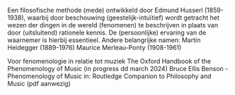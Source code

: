 Een filosofische methode (mede) ontwikkeld door Edmund Husserl (1859-1938), waarbij door beschouwing (geestelijk-intuïtief) wordt getracht het wezen der dingen in de wereld (fenomenen) te beschrijven in plaats van door (uitsluitend) rationele kennis.
De (persoonlijke) ervaring van de waarnemer is hierbij essentieel.
Andere belangrijke namen:
Martin Heidegger (1889-1976)
Maurice Merleau-Ponty (1908-1961)

Voor fenomenologie in relatie tot muziek
The Oxford Handbook of the Phenomenology of Music (in progress dd march 2024)
Bruce Ellis Benson - Phenomenology of Music in: Routledge Companion to Philosophy and Music
(pdf aanwezig)
